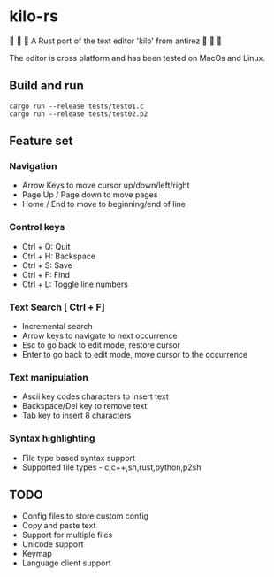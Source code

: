 # kilo-rs

🦀 🦀 🦀 A Rust port of the text editor 'kilo' from antirez 🦀 🦀 🦀

The editor is cross platform and has been tested on MacOs and Linux.

## Build and run

```
cargo run --release tests/test01.c
cargo run --release tests/test02.p2
```

## Feature set

### Navigation
  - Arrow Keys to move cursor up/down/left/right
  - Page Up / Page down to move pages
  - Home / End to move to beginning/end of line

### Control keys
 - Ctrl + Q: Quit
 - Ctrl + H: Backspace
 - Ctrl + S: Save
 - Ctrl + F: Find
 - Ctrl + L: Toggle line numbers

### Text Search [ Ctrl + F]
  - Incremental search
  - Arrow keys to navigate to next occurrence
  - Esc to go back to edit mode, restore cursor
  - Enter to go back to edit mode, move cursor to the occurrence

### Text manipulation
 - Ascii key codes characters to insert text
 - Backspace/Del key to remove text
 - Tab key to insert 8 characters

### Syntax highlighting
 - File type based syntax support
 - Supported file types - c,c++,sh,rust,python,p2sh

## TODO
 - Config files to store custom config
 - Copy and paste text
 - Support for multiple files
 - Unicode support
 - Keymap
 - Language client support

